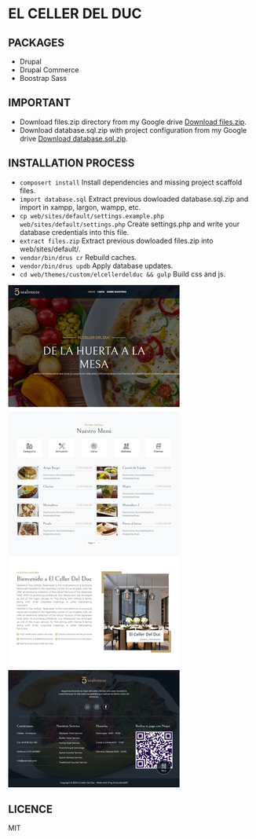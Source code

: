 # EL CELLER DEL DUC

## PACKAGES
* Drupal
* Drupal Commerce
* Boostrap Sass

## IMPORTANT
- Download files.zip directory from my Google drive [Download files.zip](https://drive.google.com/file/d/1Glha_Dzj44NWDybusB-JNMzpd9UfHEW2/view?usp=sharing).
- Download database.sql.zip with project configuration from my Google drive [Download database.sql.zip](https://drive.google.com/file/d/1pDhlGamrG0UXOAKi6co91Th_H3Qa0j4j/view?usp=sharing).

## INSTALLATION PROCESS
* `composert install` Install dependencies and missing project scaffold files.
* `import database.sql` Extract previous dowloaded database.sql.zip and import in xampp, largon, wampp, etc.
* `cp web/sites/default/settings.example.php web/sites/default/settings.php` Create settings.php and write your database credentials into this file.
* `extract files.zip` Extract previous dowloaded files.zip into web/sites/default/.
* `vendor/bin/drus cr` Rebuild caches.
* `vendor/bin/drus updb` Apply database updates.
* `cd web/themes/custom/elcellerdelduc && gulp` Build css and js.

![Screenshot](./.readme-statics/screenshot-project.png)

## LICENCE
MIT
